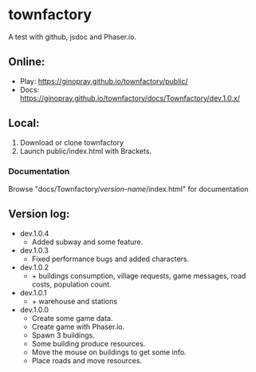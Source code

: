 # townfactory
A test with github, jsdoc and Phaser.io.

<h2>Online:</h2>
<ul>
<li>Play: <a href="https://ginopray.github.io/townfactory/public/">https://ginopray.github.io/townfactory/public/</a></li>
<li>Docs: <a href="https://ginopray.github.io/townfactory/docs/Townfactory/dev.1.0.x/">https://ginopray.github.io/townfactory/docs/Townfactory/dev.1.0.x/</a></li>
</ul>


<h2>Local:</h2>
<ol>
<li>Download or clone townfactory</li>
<li>Launch public/index.html with Brackets.</li>
</ol>

<h3>Documentation</h3>
Browse "docs/Townfactory/<em>version-name</em>/index.html" for documentation


<h2>Version log:</h2>
<ul>
<li>dev.1.0.4
  <ul>
  <li>Added subway and some feature.</li>
  </ul>
</li>
<li>dev.1.0.3
  <ul>
  <li>Fixed performance bugs and added characters.</li>
  </ul>
</li>
<li>dev.1.0.2
  <ul>
  <li>+ buildings consumption, village requests, game messages, road costs, population count.</li>
  </ul>
</li>
<li>dev.1.0.1
  <ul>
  <li>+ warehouse and stations</li>
  </ul>
</li>
<li>dev.1.0.0
  <ul>
  <li>Create some game data.</li>
  <li>Create game with Phaser.io.</li>
  <li>Spawn 3 buildings.</li>
  <li>Some building produce resources.</li>
  <li>Move the mouse on buildings to get some info.</li>
  <li>Place roads and move resources.</li>
  </ul>
</li>
</ul>
